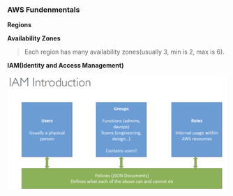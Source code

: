 ### AWS Fundenmentals
__Regions__

__Availability Zones__

> Each region has many availability zones(usually 3, min is 2, max is 6).

__IAM(Identity and Access Management)__

![Introduction](./images/IAM_Introduction.png)